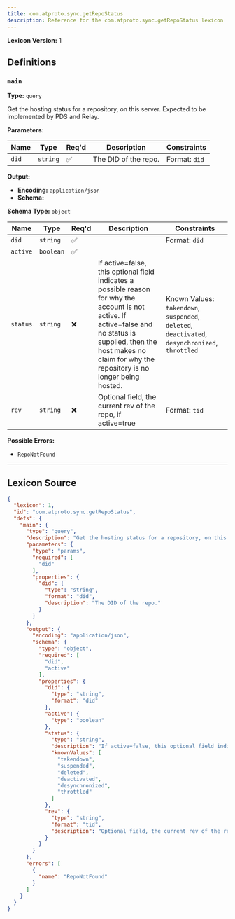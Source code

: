 ```yaml
---
title: com.atproto.sync.getRepoStatus
description: Reference for the com.atproto.sync.getRepoStatus lexicon
---
```

**Lexicon Version:** 1

## Definitions

<a name="main"></a>
### `main`

**Type:** `query`

Get the hosting status for a repository, on this server. Expected to be implemented by PDS and Relay.

**Parameters:**

| Name | Type | Req'd  | Description | Constraints |
|------|------|----------|-------------|-------------|
| `did` | `string` | ✅  | The DID of the repo. | Format: `did` |
**Output:**

- **Encoding:** `application/json`
- **Schema:**

**Schema Type:** `object`

| Name | Type | Req'd  | Description | Constraints |
|------|------|----------|-------------|-------------|
| `did` | `string` | ✅  |  | Format: `did` |
| `active` | `boolean` | ✅  |  |  |
| `status` | `string` | ❌  | If active=false, this optional field indicates a possible reason for why the account is not active. If active=false and no status is supplied, then the host makes no claim for why the repository is no longer being hosted. | Known Values: `takendown`, `suspended`, `deleted`, `deactivated`, `desynchronized`, `throttled` |
| `rev` | `string` | ❌  | Optional field, the current rev of the repo, if active=true | Format: `tid` |
**Possible Errors:**

- `RepoNotFound`

---

## Lexicon Source
```json
{
  "lexicon": 1,
  "id": "com.atproto.sync.getRepoStatus",
  "defs": {
    "main": {
      "type": "query",
      "description": "Get the hosting status for a repository, on this server. Expected to be implemented by PDS and Relay.",
      "parameters": {
        "type": "params",
        "required": [
          "did"
        ],
        "properties": {
          "did": {
            "type": "string",
            "format": "did",
            "description": "The DID of the repo."
          }
        }
      },
      "output": {
        "encoding": "application/json",
        "schema": {
          "type": "object",
          "required": [
            "did",
            "active"
          ],
          "properties": {
            "did": {
              "type": "string",
              "format": "did"
            },
            "active": {
              "type": "boolean"
            },
            "status": {
              "type": "string",
              "description": "If active=false, this optional field indicates a possible reason for why the account is not active. If active=false and no status is supplied, then the host makes no claim for why the repository is no longer being hosted.",
              "knownValues": [
                "takendown",
                "suspended",
                "deleted",
                "deactivated",
                "desynchronized",
                "throttled"
              ]
            },
            "rev": {
              "type": "string",
              "format": "tid",
              "description": "Optional field, the current rev of the repo, if active=true"
            }
          }
        }
      },
      "errors": [
        {
          "name": "RepoNotFound"
        }
      ]
    }
  }
}
```
